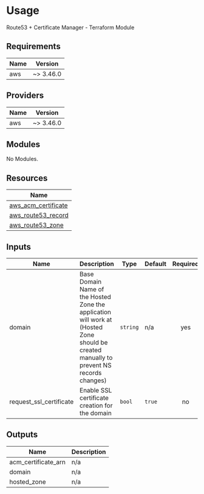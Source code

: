 # Usage

<!--- BEGIN_TF_DOCS --->
Route53 + Certificate Manager - Terraform Module

## Requirements

| Name | Version |
|------|---------|
| aws | ~> 3.46.0 |

## Providers

| Name | Version |
|------|---------|
| aws | ~> 3.46.0 |

## Modules

No Modules.

## Resources

| Name |
|------|
| [aws_acm_certificate](https://registry.terraform.io/providers/hashicorp/aws/latest/docs/resources/acm_certificate) |
| [aws_route53_record](https://registry.terraform.io/providers/hashicorp/aws/latest/docs/resources/route53_record) |
| [aws_route53_zone](https://registry.terraform.io/providers/hashicorp/aws/latest/docs/data-sources/route53_zone) |

## Inputs

| Name | Description | Type | Default | Required |
|------|-------------|------|---------|:--------:|
| domain | Base Domain Name of the Hosted Zone the application will work at (Hosted Zone should be created manually to prevent NS records changes) | `string` | n/a | yes |
| request\_ssl\_certificate | Enable SSL certificate creation for the domain | `bool` | `true` | no |

## Outputs

| Name | Description |
|------|-------------|
| acm\_certificate\_arn | n/a |
| domain | n/a |
| hosted\_zone | n/a |

<!--- END_TF_DOCS --->

